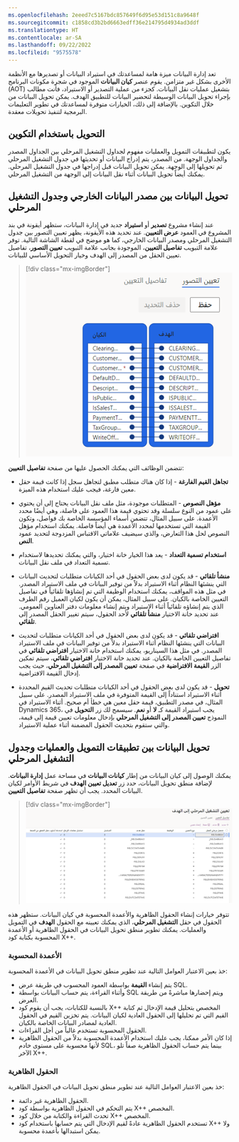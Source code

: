 ```yaml
---
ms.openlocfilehash: 2eeed7c5167bdc857649f6d95e53d151c8a9648f
ms.sourcegitcommit: c1858cd3b2bd6663edff36e214795d4934ad3ddf
ms.translationtype: HT
ms.contentlocale: ar-SA
ms.lasthandoff: 09/22/2022
ms.locfileid: "9575578"
---
```

تعد إدارة البيانات ميزة هامة لمساعدتك في استيراد البيانات أو تصديرها مع الأنظمة الأخرى بشكل غير متزامن. يقوم عنصر **كيان البيانات** الموجود في شجرة مكونات البرنامج (AOT) بتشغيل عمليات نقل البيانات. كجزء من عملية التصدير أو الاستيراد، فأنت مطالب بإجراء تحويل البيانات الوسيطة لتحضير البيانات للتطبيق الهدف. يمكن تحويل البيانات من خلال التكوين. بالإضافة إلى ذلك، الخيارات متوفرة لمساعدتك في تطوير التعليمات البرمجية لتنفيذ تحويلات معقدة.

## <a name="transformation-using-configuration"></a>التحويل باستخدام التكوين
يكون لتطبيقات التمويل والعمليات مفهوم لجداول التشغيل المرحلي بين الجداول المصدر والجداول الوجهة. من المصدر، يتم إدراج البيانات أو تحديثها في جدول التشغيل المرحلي ثم تحويلها إلى الوجهة. يمكن تحويل البيانات قبل إدراجها في جدول التشغيل المرحلي. يمكنك أيضاً تحويل البيانات أثناء نقل البيانات إلى الوجهة من التشغيل المرحلي. 

## <a name="data-transformation-between-the-external-data-source-and-staging-table"></a>تحويل البيانات بين مصدر البيانات الخارجي وجدول التشغيل المرحلي
عند إنشاء مشروع **تصدير** أو **استيراد** جديد في إدارة البيانات، ستظهر أيقونة في بند المشروع في العمود **عرض التعيين**. عند تحديد هذه الأيقونة، يظهر تعيين التصور بين جدول التشغيل المرحلي ومصدر البيانات الخارجي، كما هو موضح في لقطة الشاشة التالية. توفر علامة التبويب **تفاصيل التعيين**، الموجودة بجانب علامة التبويب **تعيين التصور**، تفاصيل تعيين الحقل من المصدر إلى الهدف وخيار التحويل الأساسي للبيانات. 

> [!div class="mx-imgBorder"]
> [![لقطة شاشة لعلامة التبويب تعيين التصور، وتظهر الكيانات (المصدر) والكيانات الهدف.](../media/staging-external.png)](../media/staging-external.png#lightbox)

تتضمن الوظائف التي يمكنك الحصول عليها من صفحة **تفاصيل التعيين**:

- **تجاهل القيم الفارغة** - إذا كان هناك متطلب مطبق لتجاهل سجل إذا كانت قيمة حقل معين فارغة، فيجب عليك استخدام هذه الميزة.

- **مؤهل النصوص** - المتطلبات موجودة، مثل ملف نقل البيانات يحتاج إلى أن يحتوي على عمود من النوع سلسلة وقد تحتوي قيمة هذا العمود على فاصلة، وهي أيضًا محدد الأعمدة. 
    على سبيل المثال، تتضمن أسماء المؤسسة الخاصة بك فواصل، وتكون القيمة التي تستخدمها لمحدد الأعمدة هي أيضاً فاصلة. يمكنك استخدام مؤهل النصوص لحل هذا التعارض، والذي سيضيف علاماتي الاقتباس المزدوجة لتحديد عمود **النص**.

- **استخدام تسمية التعداد** - يعد هذا الخيار خانة اختيار، والتي يمكنك تحديدها لاستخدام تسمية التعداد في ملف نقل البيانات.

- **منشأ تلقائي** - قد يكون لدى بعض الحقول في أحد الكيانات متطلبات لتحديث البيانات التي ينشئها النظام أثناء الاستيراد بدلاً من توفير البيانات في ملف الاستيراد المصدر. في مثل هذه المواقف، يمكنك استخدام الوظيفة التي تم إنشاؤها تلقائياً في تفاصيل التعيين الخاصة بالكيان. 
    على سبيل المثال، يمكن أن يكون لكيان العميل رقم الطرف الذي يتم إنشاؤه تلقائياً أثناء الاستيراد ويتم إنشاء معلومات دفتر العناوين العمومي. عند تحديد خانة الاختيار **منشأ تلقائي** لأحد الحقول، سيتم تغيير الحقل المصدر إلى **تلقائي**.

- **افتراضي تلقائي** - قد يكون لدى بعض الحقول في أحد الكيانات متطلبات لتحديث البيانات التي ينشئها النظام أثناء الاستيراد بدلاً من توفير البيانات في ملف الاستيراد المصدر. في مثل هذا السيناريو، يمكنك استخدام خانة الاختيار **افتراضي تلقائي** في تفاصيل التعيين الخاصة بالكيان. عند تحديد خانة الاختيار **افتراضي تلقائي**، سيتم تمكين الزر **القيمة الافتراضية** في صفحة **تعيين المصدر إلى التشغيل المرحلي**، حيث يجب إدخال القيمة الافتراضية.

- **تحويل** - قد يكون لدى بعض الحقول في أحد الكيانات متطلبات تحديث القيم المحددة أثناء الاستيراد استناداً إلى القيمة المتوفرة في ملف الاستيراد المصدر. على سبيل المثال، في مصدر التطبيق، قيمة حقل معين هي خطأ أم صحيح. أثناء الاستيراد في Dynamics 365، يجب استيراد القيمة كـ **لا** أو **نعم**. سيسمح لك زر **التحويل** في النموذج **تعيين المصدر إلى التشغيل المرحلي** بإدخال معلومات تعيين قيمة إلى قيمة، والتي ستقوم بتحديث الحقول المضمنة أثناء عملية الاستيراد.

## <a name="data-transformation-between-finance-and-operations-apps-and-the-staging-table"></a>تحويل البيانات بين تطبيقات التمويل والعمليات وجدول التشغيل المرحلي
يمكنك الوصول إلى كيان البيانات من إطار **كيانات البيانات** في مساحة عمل **إدارة البيانات**. لإضافة منطق تحويل البيانات، حدد زر **تعديل تعيين الهدف** في شريط الأوامر لكيان البيانات المحدد. يجب أن تظهر صفحة **تفاصيل التعيين**. 

> [!div class="mx-imgBorder"]
> [![لقطة شاشة لصفحة تعيين التشغيل المرحلي إلى الهدف تُظهر علامة التبويب تفاصيل التعيين.](../media/staging-finance-operations.png)](../media/staging-finance-operations.png#lightbox)

تتوفر خيارات إنشاء الحقول الظاهرية والأعمدة المحسوبة في كيان البيانات. ستظهر هذه الحقول في حقل **التشغيل المرحلي**، الذي يمكنك تعيينه مع الحقول **الهدف** في التمويل والعمليات. يمكنك تطوير منطق تحويل البيانات في الحقول الظاهرية أو الأعمدة المحسوبة بكتابة كود X++.
 
### <a name="computed-columns"></a>الأعمدة المحسوبة
خذ بعين الاعتبار العوامل التالية عند تطوير منطق تحويل البيانات في الأعمدة المحسوبة:

- يتم إنشاء **القيمة** بواسطة العمود المحسوب في طريقة عرض SQL.
- وأثناء القراءة، يتم حساب البيانات بواسطة SQL ويتم إحضارها مباشرةً من طريقة العرض.
- بالنسبة للكتابات، يجب أن يقوم كود X++ المخصص بتحليل قيمة الإدخال ثم كتابة القيم التي تم تحليلها إلى الحقول العادية لكيان البيانات. يتم تخزين القيم في الحقول العادية لمصادر البيانات الخاصة بالكيان.
- الحقول المحسوبة تستخدم غالباً من أجل القراءات.
- إذا كان الأمر ممكنا، يجب عليك استخدام الأعمدة المحسوبة بدلاً من الحقول الظاهرية لأنها محسوبة على مستوى خادم SQL، بينما يتم حساب الحقول الظاهرية صفاً تلو الآخر X++.

### <a name="virtual-fields"></a>الحقول الظاهرية
خذ بعين الاعتبار العوامل التالية عند تطوير منطق تحويل البيانات في الحقول الظاهرية:

- الحقول الظاهرية غير دائمة.
- يتم التحكم في الحقول الظاهرية بواسطة كود X++ المخصص.
- تحدث القراءة والكتابة من خلال كود X++ المخصص.
- تستخدم الحقول الظاهرية عادةً لقيم الإدخال التي يتم حسابها باستخدام كود X++ ولا يمكن استبدالها بأعمدة محسوبة.
